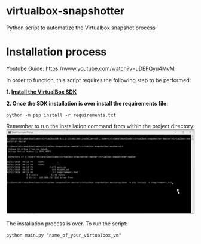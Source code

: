 # virtualbox-snapshotter
Python script to automatize the Virtualbox snapshot process

# Installation process
Youtube Guide: https://www.youtube.com/watch?v=uDEFQyu4MvM
 
In order to function, this script requires the following step to be performed:

**1. [Install the VirtualBox SDK](VirtualBox-SDK/README.md)** 


**2. Once the SDK installation is over install the requirements file:**
```
python -m pip install -r requirements.txt
```
Remember to run the installation command from within the project directory:
![](guide-images/requirements.png?raw=true "Requirements")


The installation process is over. To run the script:
```
python main.py "name_of_your_virtualbox_vm"
```
